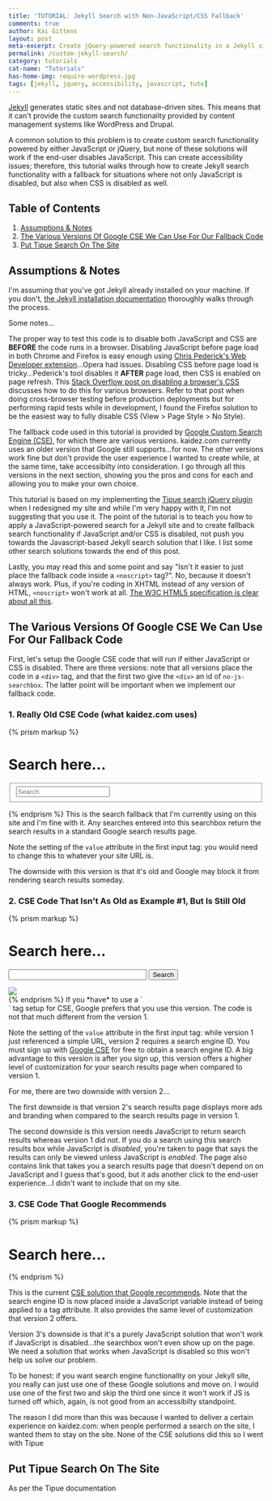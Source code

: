 ```yaml
---
title: 'TUTORIAL: Jekyll Search with Non-JavaScript/CSS Fallback'
comments: true
author: Kai Gittens
layout: post
meta-excerpt: Create jQuery-powered search functionality in a Jekyll site & create fallback search functionality if JavaScript and/or CSS is disabled.
permalink: /custom-jekyll-search/
category: tutorials
cat-name: "Tutorials"
has-home-img: require-wordpress.jpg
tags: [jekyll, jquery, accessibility, javascript, tute]
---  
```

[Jekyll](http://jekyllrb.com/ "Go to the Jekyll blog engine site") generates static sites and not database-driven sites. This means that it can't provide the custom search functionality provided by content management systems like WordPress and Drupal.

A common solution to this problem is to create custom search functionality powered by either JavaScript or jQuery, but none of these solutions will work if the end-user disables JavaScript. This can create accessibility issues; therefore, this tutorial walks through how to create Jekyll search functionality with a fallback for situations where not only JavaScript is disabled, but also when CSS is disabled as well.

## Table of Contents
1. [Assumptions &amp; Notes](#assumptions-notes)
2. [The Various Versions Of Google CSE We Can Use For Our Fallback Code](#fallback-code)
3. [Put Tipue Search On The Site](#tipue)

<a name="assumptions-notes"></a>
## Assumptions &amp; Notes

I'm assuming that you've got Jekyll already installed on your machine. If you don't, [the Jekyll installation documentation](http://jekyllrb.com/docs/installation/ "Read the Jekyll installation documentation") thoroughly walks through the process.

Some notes...

The proper way to test this code is to disable both JavaScript and CSS are __BEFORE__ the code runs in a browser.  Disabling JavaScript before page load in both Chrome and Firefox is easy enough using [Chris Pederick's Web Developer extension](http://chrispederick.com/work/web-developer/ "Get Chris Pederick's Web Developer extension")...Opera had issues.  Disabling CSS before page load is tricky...Pederick's tool disables it __AFTER__ page load, then CSS is enabled on page refresh. This [Stack Overflow post on disabling a browser's CSS](http://stackoverflow.com/questions/14046738/how-to-disable-css-in-browser-for-testing-purposes "Learn how to disable a browser's CSS") discusses how to do this for various browsers. Refer to that post when doing cross-browser testing before production deployments but for performing rapid tests while in development, I found the Firefox solution to be the easiest way to fully disable CSS (View &gt; Page Style &gt; No Style).

The fallback code used in this tutorial is provided by [Google Custom Search Engine (CSE)](https://www.google.com/cse/ "Learn about Google Custom Search Engine"), for which there are various versions. kaidez.com currently uses an older version that Google still supports...for now. The other versions work fine but don't provide the user experience I wanted to create while, at the same time, take accessibilty into consideration.  I go through all this versions in the next section, showing you the pros and cons for each and allowing you to make your own choice.

This tutorial is based on my implementing the [Tipue search jQuery plugin](http://www.tipue.com/search/ "Read more about Tipue Search") when I redesigned my site and while I'm very happy with it, I'm not suggesting that you use it. The point of the tutorial is to teach you how to apply a JavaScript-powered search for a Jekyll site and to create fallback search functionality if JavaScript and/or CSS is disabled, not push you towards the Javascript-based Jekyll search solution that I like. I list some other search solutions towards the end of this post.

Lastly, you may read this and some point and say "Isn't it easier to just place the fallback code inside a `<noscript>` tag?". No, because it doesn't always work.  Plus, if you're coding in XHTML instead of any version of HTML, `<noscript>` won't work at all. [The W3C HTML5 specification is clear about all this](http://www.w3.org/html/wg/drafts/html/master/scripting-1.html#the-noscript-element "Read the noscript section of the HTML5 specification").

<a name="fallback-code"></a>
## The Various Versions Of Google CSE We Can Use For Our Fallback Code
First, let's setup the Google CSE code that will run if either JavaScript or CSS is disabled. There are three versions: note that all versions place the code in a `<div>` tag, and that the first two give the `<div>` an id of `no-js-searchbox`. The latter point will be important when we implement our fallback code.

### 1. Really Old CSE Code (what kaidez.com uses)
{% prism markup %}
<!DOCTYPE html>
<html lang="en">
<head>
  <meta charset="UTF-8">
  <title>Search For Content</title>
</head>
<body>
  <h1>Search here...</h1>
  <div id="no-js-searchbox">
    <form action="http://google.com/search" method="get">
      <fieldset role="search">
        <!-- change the "value" attribute below to point to your site -->
        <input type="hidden" name="q" value="site:kaidez.com"/>
        <input class="search" type="text" name="q" results="0" placeholder="Search"/>
      </fieldset>
    </form> 
  </div>
</body>
</html>
{% endprism %}
This is the search fallback that I'm currently using on this site and I'm fine with it. Any searches entered into this searchbox return the search results in a standard Google search results page.

Note the setting of the `value` attribute in the first input tag: you would need to change this to whatever your site URL is.

The downside with this version is that it's old and Google may block it from rendering search results someday. 
### 2. CSE Code That Isn't As Old as Example #1, But Is Still Old
{% prism markup %}
<!DOCTYPE html>
<html lang="en">
<head>
  <meta charset="UTF-8">
  <title>Search For Content</title>
</head>
<body>
  <h1>Search here...</h1>
  <div id="no-js-searchbox">
    <form id="cse-search-box" action="http://google.com/cse">
      <!-- change the "value" attribute below to point to your search engine ID -->
      <input type="hidden" name="cx" value="partner-pub-7363372172009273:x2tstb3o6ga" />
      <input type="hidden" name="ie" value="UTF-8" />
      <input type="text" name="q" size="31" />
      <input type="submit" name="sa" value="Search" />
    </form>
    <img src="http://www.google.com/cse/images/google_custom_search_smwide.gif">
  </div>
</body>
</html>
{% endprism %}
If you *have* to use a `<form>` tag setup for CSE, Google prefers that you use this version. The code is not that much different from the version 1. 

Note the setting of the `value` attribute in the first input tag: while version 1 just referenced a simple URL, version 2 requires a search engine ID. You must sign up with [Google CSE](https://www.google.com/cse/) for free to obtain a search engine ID.  A big advantage to this version is after you sign up, this version offers a higher level of customization for your search results page when compared to version 1.

For me, there are two downside with version 2...

The first downside is that version 2's search results page displays more ads and branding when compared to the search results page in version 1.

The second downside is this version needs JavaScript to return search results whereas version 1 did not. If you do a search using this search results box while JavaScript is *disabled*, you're taken to page that says the results can only be viewed unless JavaScript is *enabled*. The page also contains link that takes you a search results page that doesn't depend on on JavaScript and I guess that's good, but it ads another click to the end-user experience...I didn't want to include that on my site.

### 3. CSE Code That Google Recommends
{% prism markup %}
<!DOCTYPE html>
<html lang="en">
<head>
  <meta charset="UTF-8">
  <title>Search For Content</title>
</head>
<body>
  <h1>Search here...</h1>
  <div>
    <script>
      (function() {
        // change the value of the "cx" variable below to contain your search engine ID
        var cx = 'partner-pub-7363372172009273:x2tstb3o6ga';
        var gcse = document.createElement('script');
        gcse.type = 'text/javascript';
        gcse.async = true;
        gcse.src = (document.location.protocol == 'https:' ? 'https:' : 'http:') +
        '//www.google.com/cse/cse.js?cx=' + cx;
        var s = document.getElementsByTagName('script')[0];
        s.parentNode.insertBefore(gcse, s);
      })();
    </script>
    <gcse:search></gcse:search>
  </div>
</body>
</html>
{% endprism %}

This is the current [CSE solution that Google recommends](http://googlecustomsearch.blogspot.com/2012/08/introducing-custom-search-element-v2.html "Read about the current Google CSE recommendation"). Note that the search engine ID is now placed inside a JavaScript variable instead of being applied to a tag attribute. It also provides the same level of customization that version 2 offers.

Version 3's downside is that it's a purely JavaScript solution that won't work if JavaScript is disabled...the searchbox won't even show up on the page.  We need a solution that works when JavaScript is disabled so this won't help us solve our problem.

To be honest: if you want search engine functionality on your Jekyll site, you really can just use one of these Google solutions and move on. I would use one of the first two and skip the third one since it won't work if JS is turned off which, again, is not good from an accessibilty standpoint.

The reason I did more than this was because I wanted to deliver a certain experience on kaidez.com: when people performed a search on the site, I wanted them to stay on the site. None of the CSE solutions did this so I went with Tipue

<a name="tipue"></a>
## Put Tipue Search On The Site
As per the Tipue documentation  




<!--
Legal
404 (with sitemap)
301 Redirect (What due date is the Revlon requeting due date for 301 Redirect mapping?)
Excel spreadsheet for Webmaster Tools tagging & GA?
Add event tagging the ADD TO CART button?
-->